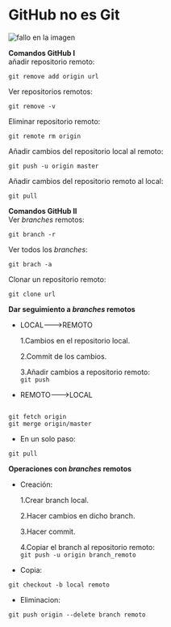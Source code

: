# GitHub no es Git
![fallo en la imagen](https://lh6.googleusercontent.com/Ry--MLieGMXkpHMcJGe9NhyGulLIXpXRE5xQB-_rt_u4BEzv06YNrBOHA3iXjUCoHTGPPdH1m4rDoF_tw9xlDaZgluV9pFsP9U4dU9p3OP4cHMxcTDx8jEksJevNUYbSMw)

**Comandos GitHub I**  
    añadir repositorio remoto:  

`git remove add origin url`  

Ver repositorios remotos:  

`git remove -v`  

Eliminar repositorio remoto:  

`git remote rm origin`  

Añadir cambios del repositorio local al remoto:  

`git push -u origin master`  

Añadir cambios del repositorio remoto al local:  

`git pull`  


**Comandos GitHub II**  
Ver *branches* remotos:  

`git branch -r`  

Ver todos los *branches*:  

`git brach -a`  

Clonar un repositorio remoto:  

`git clone url`  

**Dar seguimiento a *branches* remotos**  

* LOCAL--->REMOTO  

    1.Cambios en el repositorio local.  

    2.Commit de los cambios.  

    3.Añadir cambios a repositorio remoto:  
`git push`  

* REMOTO--->LOCAL  
~~~

git fetch origin  
git merge origin/master

~~~  

* En un solo paso:  

`git pull`  


**Operaciones con *branches* remotos**  
* Creación:  

    1.Crear branch local.  

    2.Hacer cambios en dicho branch.  

    3.Hacer commit.  

    4.Copiar el branch al repositorio remoto:  
`git push -u origin branch_remoto`  
* Copia:  

`git checkout -b local remoto`  

* Eliminacion:  

`git push origin --delete branch remoto`
